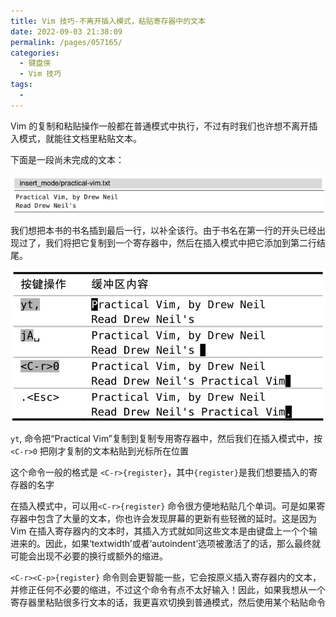 ```yaml
---
title: Vim 技巧-不离开插入模式，粘贴寄存器中的文本
date: 2022-09-03 21:38:09
permalink: /pages/057165/
categories:
  - 键盘侠
  - Vim 技巧
tags:
  -
---
```


Vim 的复制和粘贴操作一般都在普通模式中执行，不过有时我们也许想不离开插入模式，就能往文档里粘贴文本。

下面是一段尚未完成的文本：

![](../../.vuepress/public/img/vim/131.jpg)

我们想把本书的书名插到最后一行，以补全该行。由于书名在第一行的开头已经出现过了，我们将把它复制到一个寄存器中，然后在插入模式中把它添加到第二行结尾。

![](../../.vuepress/public/img/vim/064.jpg)

`yt`, 命令把“Practical Vim”复制到复制专用寄存器中，然后我们在插入模式中，按 `<C-r>0` 把刚才复制的文本粘贴到光标所在位置

这个命令一般的格式是 `<C-r>{register}`，其中`{register}`是我们想要插入的寄存器的名字

在插入模式中，可以用`<C-r>{register}` 命令很方便地粘贴几个单词。可是如果寄存器中包含了大量的文本，你也许会发现屏幕的更新有些轻微的延时。这是因为 Vim 在插入寄存器内的文本时，其插入方式就如同这些文本是由键盘上一个个输进来的。因此，如果‘textwidth’或者‘autoindent’选项被激活了的话，那么最终就可能会出现不必要的换行或额外的缩进。

`<C-r><C-p>{register}` 命令则会更智能一些，它会按原义插入寄存器内的文本，并修正任何不必要的缩进，不过这个命令有点不太好输入！因此，如果我想从一个寄存器里粘贴很多行文本的话，我更喜欢切换到普通模式，然后使用某个粘贴命令
